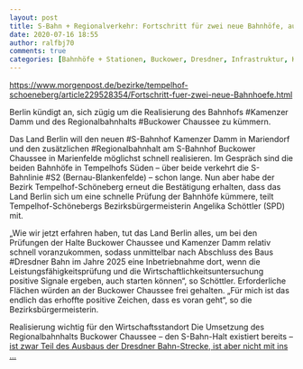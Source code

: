 ```yaml
---
layout: post
title: S-Bahn + Regionalverkehr: Fortschritt für zwei neue Bahnhöfe, aus Berliner Morgenpost
date: 2020-07-16 18:55
author: ralfbj70
comments: true
categories: [Bahnhöfe + Stationen, Buckower, Dresdner, Infrastruktur, Kamenzer, Regionalbahnhalt, Regionalverkehr, S-Bahn, S2]
---
```

https://www.morgenpost.de/bezirke/tempelhof-schoeneberg/article229528354/Fortschritt-fuer-zwei-neue-Bahnhoefe.html

Berlin kündigt an, sich zügig um die Realisierung des Bahnhofs #Kamenzer Damm und des Regionalbahnhalts #Buckower Chaussee zu kümmern.

Das Land Berlin will den neuen #S-Bahnhof Kamenzer Damm in Mariendorf und den zusätzlichen #Regionalbahnhalt am S-Bahnhof Buckower Chaussee in Marienfelde möglichst schnell realisieren. Im Gespräch sind die beiden Bahnhöfe in Tempelhofs Süden – über beide verkehrt die S-Bahnlinie #S2 (Bernau-Blankenfelde) – schon lange. Nun aber habe der Bezirk Tempelhof-Schöneberg erneut die Bestätigung erhalten, dass das Land Berlin sich um eine schnelle Prüfung der Bahnhöfe kümmere, teilt Tempelhof-Schönebergs Bezirksbürgermeisterin Angelika Schöttler (SPD) mit.

„Wie wir jetzt erfahren haben, tut das Land Berlin alles, um bei den Prüfungen der Halte Buckower Chaussee und Kamenzer Damm relativ schnell voranzukommen, sodass unmittelbar nach Abschluss des Baus #Dresdner Bahn im Jahre 2025 eine Inbetriebnahme dort, wenn die Leistungsfähigkeitsprüfung und die Wirtschaftlichkeitsuntersuchung positive Signale ergeben, auch starten können“, so Schöttler. Erforderliche Flächen würden an der Buckower Chaussee frei gehalten. „Für mich ist das endlich das erhoffte positive Zeichen, dass es voran geht“, so die Bezirksbürgermeisterin.

Realisierung wichtig für den Wirtschaftsstandort
Die Umsetzung des Regionalbahnhalts Buckower Chaussee – den S-Bahn-Halt existiert bereits – <a href="https://www.morgenpost.de/bezirke/tempelhof-schoeneberg/article229528354/Fortschritt-fuer-zwei-neue-Bahnhoefe.html">ist zwar Teil des Ausbaus der Dresdner Bahn-Strecke, ist aber nicht mit ins ...</a>
